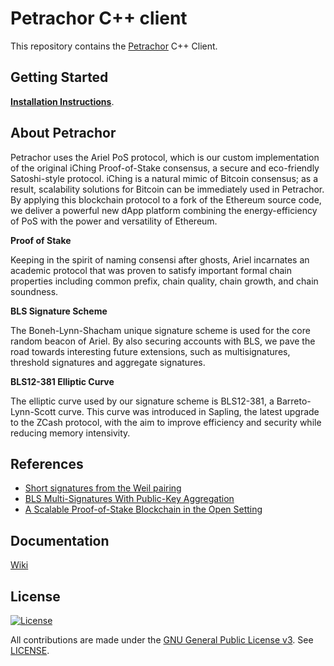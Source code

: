 # Petrachor C++ client

This repository contains the [Petrachor](https://petrachor.com) C++ Client.


## Getting Started

**[Installation Instructions](https://https://github.com/petrachor/petrachor/wiki/Installation-Instructions)**.


## About Petrachor

Petrachor uses the Ariel PoS protocol, which is our custom implementation of the original iChing Proof-of-Stake consensus, a secure and eco-friendly Satoshi-style protocol. iChing is a natural mimic of Bitcoin consensus; as a result, scalability solutions for Bitcoin can be immediately used in Petrachor. By applying this blockchain protocol to a fork of the Ethereum source code, we deliver a powerful new dApp platform combining the energy-efficiency of PoS with the power and versatility of Ethereum.

**Proof of Stake**

Keeping in the spirit of naming consensi after ghosts, Ariel incarnates an academic protocol that was proven to satisfy important formal chain properties including common prefix, chain quality, chain growth, and chain soundness.

**BLS Signature Scheme**

The Boneh-Lynn-Shacham unique signature scheme is used for the core random beacon of Ariel. By also securing accounts with BLS, we pave the road towards interesting future extensions, such as multisignatures, threshold signatures and aggregate signatures.

**BLS12-381 Elliptic Curve**

The elliptic curve used by our signature scheme is BLS12-381, a Barreto-Lynn-Scott curve. This curve was introduced in Sapling, the latest upgrade to the ZCash protocol, with the aim to improve efficiency and security while reducing memory intensivity.


## References
* [Short signatures from the Weil pairing](https://www.iacr.org/archive/asiacrypt2001/22480516.pdf)
* [BLS Multi-Signatures With Public-Key Aggregation](https://crypto.stanford.edu/~dabo/pubs/papers/BLSmultisig.html)
* [A Scalable Proof-of-Stake Blockchain in the Open Setting](https://eprint.iacr.org/2017/656.pdf)


## Documentation

[Wiki](https://github.com/petrachor/petrachor/wiki)



## License

[![License](https://img.shields.io/github/license/ethereum/cpp-ethereum.svg)](LICENSE)

All contributions are made under the [GNU General Public License v3](https://www.gnu.org/licenses/gpl-3.0.en.html). See [LICENSE](LICENSE).
